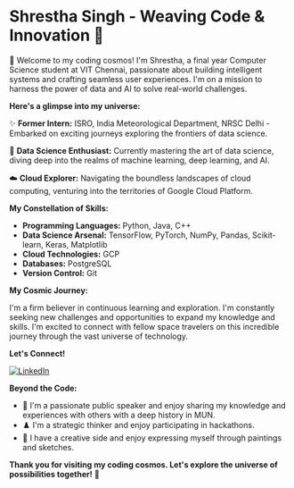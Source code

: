 # Shrestha Singh - Weaving Code & Innovation 🚀

👋 Welcome to my coding cosmos! I'm Shrestha, a final year Computer Science student at VIT Chennai, passionate about building intelligent systems and crafting seamless user experiences. I'm on a mission to harness the power of data and AI to solve real-world challenges.

**Here's a glimpse into my universe:**

✨ **Former Intern:** ISRO, India Meteorological Department, NRSC Delhi - Embarked on exciting journeys exploring the frontiers of data science.

🧠 **Data Science Enthusiast:**  Currently mastering the art of data science, diving deep into the realms of machine learning, deep learning, and AI.

☁️ **Cloud Explorer:**  Navigating the boundless landscapes of cloud computing, venturing into the territories of Google Cloud Platform.

**My Constellation of Skills:**

* **Programming Languages:** Python, Java, C++
* **Data Science Arsenal:** TensorFlow, PyTorch, NumPy, Pandas, Scikit-learn, Keras, Matplotlib
* **Cloud Technologies:**  GCP
* **Databases:** PostgreSQL
* **Version Control:** Git


**My Cosmic Journey:**

I'm a firm believer in continuous learning and exploration. I'm constantly seeking new challenges and opportunities to expand my knowledge and skills. I'm excited to connect with fellow space travelers on this incredible journey through the vast universe of technology.

**Let's Connect!**

[![LinkedIn](https://img.shields.io/badge/LinkedIn-0077B5?style=for-the-badge&logo=linkedin&logoColor=white)](https://www.linkedin.com/in/shrestha-singh-/)

**Beyond the Code:**

* 🎤 I'm a passionate public speaker and enjoy sharing my knowledge and experiences with others with a deep history in MUN.
* ♟️ I'm a strategic thinker and enjoy participating in hackathons.
* 🎨 I have a creative side and enjoy expressing myself through paintings and sketches.

**Thank you for visiting my coding cosmos. Let's explore the universe of possibilities together!** 🌌
